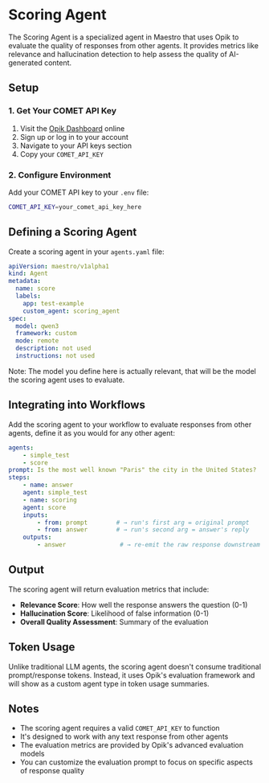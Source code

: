 # Scoring Agent

The Scoring Agent is a specialized agent in Maestro that uses Opik to evaluate the quality of responses from other agents. It provides metrics like relevance and hallucination detection to help assess the quality of AI-generated content.

## Setup

### 1. Get Your COMET API Key

1. Visit the [Opik Dashboard](https://www.comet.com/opik/) online
2. Sign up or log in to your account
3. Navigate to your API keys section
4. Copy your `COMET_API_KEY`

### 2. Configure Environment

Add your COMET API key to your `.env` file:

```bash
COMET_API_KEY=your_comet_api_key_here
```

## Defining a Scoring Agent

Create a scoring agent in your `agents.yaml` file:

```yaml
apiVersion: maestro/v1alpha1
kind: Agent
metadata:
  name: score
  labels: 
    app: test-example
    custom_agent: scoring_agent
spec:
  model: qwen3
  framework: custom
  mode: remote
  description: not used
  instructions: not used
```

Note: The model you define here is actually relevant, that will be the model the scoring agent uses to evaluate.

## Integrating into Workflows

Add the scoring agent to your workflow to evaluate responses from other agents, define it as you would for any other agent:

```yaml
agents:
    - simple_test
    - score
prompt: Is the most well known "Paris" the city in the United States?
steps:
    - name: answer
    agent: simple_test
    - name: scoring
    agent: score
    inputs:
        - from: prompt        # → run's first arg = original prompt
        - from: answer        # → run's second arg = answer's reply
    outputs:
        - answer               # → re-emit the raw response downstream (so that it theres an agent after, we still have the output of the previous non-score agent) 
```

## Output

The scoring agent will return evaluation metrics that include:
- **Relevance Score**: How well the response answers the question (0-1)
- **Hallucination Score**: Likelihood of false information (0-1)
- **Overall Quality Assessment**: Summary of the evaluation

## Token Usage

Unlike traditional LLM agents, the scoring agent doesn't consume traditional prompt/response tokens. Instead, it uses Opik's evaluation framework and will show as a custom agent type in token usage summaries.

## Notes

- The scoring agent requires a valid `COMET_API_KEY` to function
- It's designed to work with any text response from other agents
- The evaluation metrics are provided by Opik's advanced evaluation models
- You can customize the evaluation prompt to focus on specific aspects of response quality
